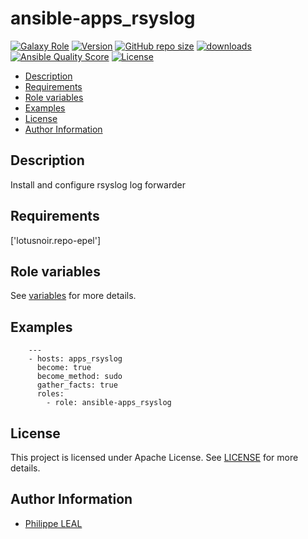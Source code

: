 # ansible-apps_rsyslog

[![Galaxy Role](https://img.shields.io/badge/galaxy-apps_rsyslog-purple?style=flat)](https://galaxy.ansible.com/lotusnoir/apps_rsyslog)
[![Version](https://img.shields.io/github/release/lotusnoir/ansible-apps_rsyslog.svg)](https://github.com/lotusnoir/ansible-apps_rsyslog/releases/latest)
[![GitHub repo size](https://img.shields.io/github/repo-size/lotusnoir/ansible-apps_rsyslog?color=orange&style=flat)](https://galaxy.ansible.com/lotusnoir/apps_rsyslog)
[![downloads](https://img.shields.io/ansible/role/d/56793)](https://galaxy.ansible.com/lotusnoir/apps_rsyslog)
[![Ansible Quality Score](https://img.shields.io/ansible/quality/56793)](https://galaxy.ansible.com/lotusnoir/apps_rsyslog)
[![License](https://img.shields.io/badge/license-Apache--2.0-brightgreen?style=flat)](https://opensource.org/licenses/Apache-2.0)

<!-- START doctoc generated TOC please keep comment here to allow auto update -->
<!-- DON'T EDIT THIS SECTION, INSTEAD RE-RUN doctoc TO UPDATE -->

- [Description](#description)
- [Requirements](#requirements)
- [Role variables](#role-variables)
- [Examples](#examples)
- [License](#license)
- [Author Information](#author-information)

<!-- END doctoc generated TOC please keep comment here to allow auto update -->

## Description

Install and configure rsyslog log forwarder
## Requirements

['lotusnoir.repo-epel']

## Role variables

See [variables](/defaults/main.yml) for more details.

## Examples

        ---
        - hosts: apps_rsyslog
          become: true
          become_method: sudo
          gather_facts: true
          roles:
            - role: ansible-apps_rsyslog


## License

This project is licensed under Apache License. See [LICENSE](/LICENSE) for more details.

## Author Information

- [Philippe LEAL](https://github.com/lotusnoir)
